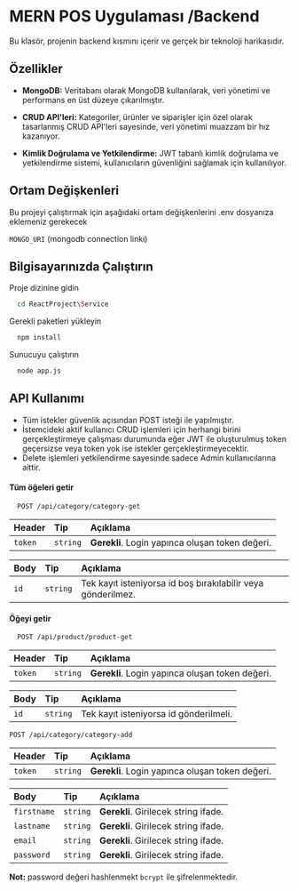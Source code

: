 
# MERN POS Uygulaması /Backend

Bu klasör, projenin backend kısmını içerir ve gerçek bir teknoloji harikasıdır.


## Özellikler

- **MongoDB:** Veritabanı olarak MongoDB kullanılarak, veri yönetimi ve performans en üst düzeye çıkarılmıştır.

- **CRUD API'leri:** Kategoriler, ürünler ve siparişler için özel olarak tasarlanmış CRUD API'leri sayesinde, veri yönetimi muazzam bir hız kazanıyor.

- **Kimlik Doğrulama ve Yetkilendirme:** JWT tabanlı kimlik doğrulama ve yetkilendirme sistemi, kullanıcıların güvenliğini sağlamak için kullanılıyor.


## Ortam Değişkenleri

Bu projeyi çalıştırmak için aşağıdaki ortam değişkenlerini .env dosyanıza eklemeniz gerekecek

`MONGO_URI` (mongodb connection linki)
## Bilgisayarınızda Çalıştırın

Proje dizinine gidin

```bash
  cd ReactProject\Service
```

Gerekli paketleri yükleyin

```bash
  npm install
```

Sunucuyu çalıştırın

```bash
  node app.js
```

  
## API Kullanımı

- Tüm istekler güvenlik açısından POST isteği ile yapılmıştır.
- İstemcideki aktif kullanıcı CRUD işlemleri için herhangi birini gerçekleştirmeye çalışması durumunda eğer JWT ile oluşturulmuş token geçersizse veya token yok ise istekler gerçekleştirmeyecektir.
- Delete işlemleri yetkilendirme sayesinde sadece Admin kullanıcılarına aittir.

#### Tüm öğeleri getir

```http
  POST /api/category/category-get
```

|   Header  | Tip      | Açıklama                |
| :-------- | :------- | :--------------------------------------------  |
|  `token`  | `string` | **Gerekli**. Login yapınca oluşan token değeri. |

| Body | Tip     | Açıklama                       |
| :-------- | :------- | :-------------------------------- |
| `id`      | `string` | Tek kayıt isteniyorsa id boş bırakılabilir veya gönderilmez. |
 
#### Öğeyi getir

```http
  POST /api/product/product-get
```
|   Header  | Tip      | Açıklama                |
| :-------- | :------- | :--------------------------------------------  |
|  `token`  | `string` | **Gerekli**. Login yapınca oluşan token değeri. |

| Body | Tip     | Açıklama                       |
| :-------- | :------- | :-------------------------------- |
| `id`      | `string` | Tek kayıt isteniyorsa id gönderilmeli. |


  ```http
  POST /api/category/category-add
```
|   Header  | Tip      | Açıklama                |
| :-------- | :------- | :--------------------------------------------  |
|  `token`  | `string` | **Gerekli**. Login yapınca oluşan token değeri. |

| Body | Tip     | Açıklama                       |
| :-------- | :------- | :-------------------------------- |
| `firstname`      | `string` | **Gerekli**. Girilecek string ifade. |
| `lastname`      | `string` | **Gerekli**. Girilecek string ifade. |
| `email`      | `string` | **Gerekli**. Girilecek string ifade. |
| `password`      | `string` | **Gerekli**. Girilecek string ifade. |

**Not:** password değeri hashlenmekt ```bcrypt``` ile şifrelenmektedir.
